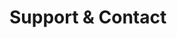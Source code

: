 <!-- Space: TerraformAwsKeyPair -->
<!-- Parent: Project -->
<!-- Title: Support and Contact -->

# Support & Contact
